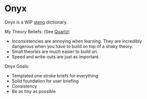 # Onyx

Onyx is a WIP [steno](steno.md) dictionary.

My Theory Beliefs:
(See [Quartz](quartz.md))
- Inconsistencies are annoying when learning. They are incredibly dangerous when you have to build on top of a shaky theory.
- Small theories are much easier to build on.
- Speed and write-outs are just as important.

Onyx Goals:
- Templated one stroke briefs for everything
- Solid foundation for user briefing
- Consistency
- Be as tiny as possible

